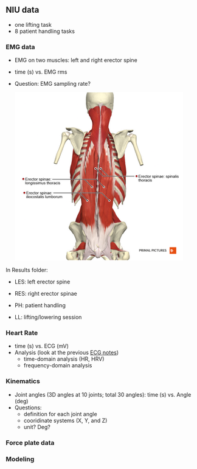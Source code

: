 ## NIU data 
- one lifting task
- 8 patient handling tasks

### EMG data
- EMG on two muscles: left and right erector spine
- time (s) vs. EMG rms
- Question: EMG sampling rate?

  ![erector_spinae](figures/erector_spinae_group.png "erector_spinae")


In Results folder: 
- LES: left erector spine
- RES: right erector spinae

- PH: patient handling
- LL: lifting/lowering session


### Heart Rate
- time (s) vs. ECG (mV)
- Analysis (look at the previous [ECG notes](https://github.com/zlyreed/TIRED/tree/master/Leg%20fatigue/Matlab/ECG_related))
  - time-domain analysis (HR, HRV)
  - frequency-domain analysis

### Kinematics
- Joint angles (3D angles at 10 joints; total 30 angles): time (s) vs. Angle (deg)
- Questions:
  - definition for each joint angle
  - cooridinate systems (X, Y, and Z)
  - unit? Deg?

### Force plate data
### Modeling
